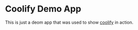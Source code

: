# Coolify Demo App

This is just a deom app that was used to show [coolify](https://coolify.io/) in action.
